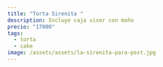 ```yaml
---
title: "Torta Sirenita "
description: Incluye caja visor con moño
precio: "17000"
tags:
  - torta
  - cake
image: /assets/assets/la-sirenita-para-post.jpg
---
```

